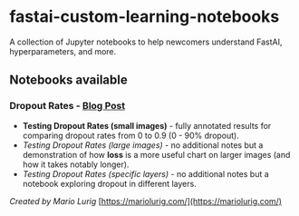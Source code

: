 # fastai-custom-learning-notebooks
A collection of Jupyter notebooks to help newcomers understand FastAI, hyperparameters, and more.

## Notebooks available
### Dropout Rates - [Blog Post](https://mariolurig.com/coding/machine-learning/testing-dropout-rates-machine-learning-fastai)
- **Testing Dropout Rates (small images)** - fully annotated results for comparing dropout rates from 0 to 0.9 (0 - 90% dropout).
- *Testing Dropout Rates (large images)* - no additional notes but a demonstration of how **loss** is a more useful chart on larger images (and how it takes notably longer).
- *Testing Dropout Rates (specific layers)* - no additional notes but a notebook exploring dropout in different layers.

_Created by Mario Lurig_
[https://mariolurig.com/](https://mariolurig.com/)
